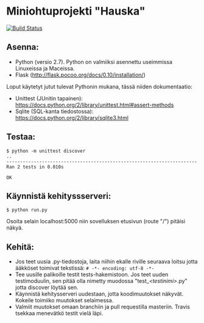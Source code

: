 Miniohtuprojekti "Hauska"
===

[![Build Status](https://travis-ci.org/hylje/Hauska.svg?branch=master)](https://travis-ci.org/hylje/Hauska)

Asenna:
---

* Python (versio 2.7). Python on valmiiksi asennettu useimmissa Linuxeissa ja Maceissa.
* Flask (http://flask.pocoo.org/docs/0.10/installation/)

Loput käytetyt jutut tulevat Pythonin mukana, tässä niiden dokumentaatio:

* Unittest (JUnitin tapainen): https://docs.python.org/2/library/unittest.html#assert-methods
* Sqlite (SQL-kanta tiedostossa): https://docs.python.org/2/library/sqlite3.html

Testaa:
---

    $ python -m unittest discover
    ..
    ----------------------------------------------------------------------
    Ran 2 tests in 0.010s

    OK

Käynnistä kehityssserveri:
---

    $ python run.py

Osoita selain localhost:5000 niin sovelluksen etusivun (route "/")
pitäisi näkyä.

Kehitä:
---

* Jos teet uusia .py-tiedostoja, laita niihin ekalle riville seuraava loitsu jotta ääkköset toimivat tekstissä: `# -*- encoding: utf-8 -*-`
* Tee uusille palikoille testit tests-hakemistoon. Jos teet uuden testimoduulin, sen pitää olla nimetty muodossa "test_*\<testinimi\>*.py" jotta discover löytää sen.
* Käynnistä kehitysserveri uudestaan, jotta koodimuutokset näkyvät. Kokeile toimiiko muutokset selaimessa.
* Valmiit muutokset omaan branchiin ja pull requestilla masteriin. Travis tsekkaa menevätkö testit vielä läpi.